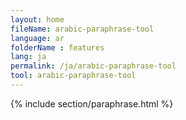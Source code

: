 ```yaml
---
layout: home
fileName: arabic-paraphrase-tool
language: ar
folderName : features
lang: ja
permalink: /ja/arabic-paraphrase-tool
tool: arabic-paraphrase-tool
---
```

{% include section/paraphrase.html %}